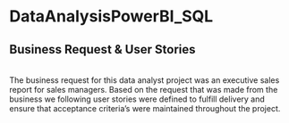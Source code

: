 # DataAnalysisPowerBI_SQL

<h2>Business Request & User Stories</h2><br>
The business request for this data analyst project was an executive sales report for sales managers. 
Based on the request that was made from the business we following user stories were defined to fulfill delivery and ensure that acceptance criteria’s were maintained throughout the project.
